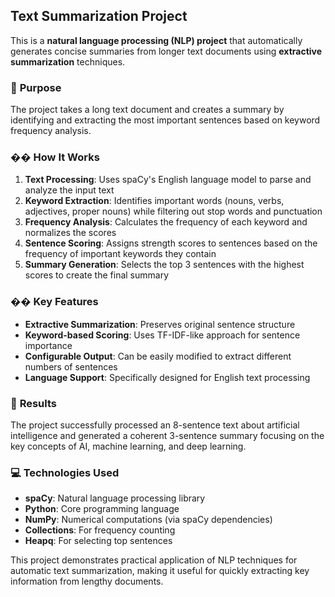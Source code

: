 ## Text Summarization Project

This is a **natural language processing (NLP) project** that automatically generates concise summaries from longer text documents using **extractive summarization** techniques.

### 🎯 **Purpose**
The project takes a long text document and creates a summary by identifying and extracting the most important sentences based on keyword frequency analysis.

### �� **How It Works**
1. **Text Processing**: Uses spaCy's English language model to parse and analyze the input text
2. **Keyword Extraction**: Identifies important words (nouns, verbs, adjectives, proper nouns) while filtering out stop words and punctuation
3. **Frequency Analysis**: Calculates the frequency of each keyword and normalizes the scores
4. **Sentence Scoring**: Assigns strength scores to sentences based on the frequency of important keywords they contain
5. **Summary Generation**: Selects the top 3 sentences with the highest scores to create the final summary

### �� **Key Features**
- **Extractive Summarization**: Preserves original sentence structure
- **Keyword-based Scoring**: Uses TF-IDF-like approach for sentence importance
- **Configurable Output**: Can be easily modified to extract different numbers of sentences
- **Language Support**: Specifically designed for English text processing

### 🚀 **Results**
The project successfully processed an 8-sentence text about artificial intelligence and generated a coherent 3-sentence summary focusing on the key concepts of AI, machine learning, and deep learning.

### 💻 **Technologies Used**
- **spaCy**: Natural language processing library
- **Python**: Core programming language
- **NumPy**: Numerical computations (via spaCy dependencies)
- **Collections**: For frequency counting
- **Heapq**: For selecting top sentences

This project demonstrates practical application of NLP techniques for automatic text summarization, making it useful for quickly extracting key information from lengthy documents.
